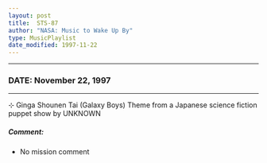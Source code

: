 ```yaml
---
layout: post
title:  STS-87
author: "NASA: Music to Wake Up By"
type: MusicPlaylist
date_modified: 1997-11-22
---
```


----
### DATE: November 22, 1997
----
⊹ Ginga Shounen Tai (Galaxy Boys) Theme from a Japanese science fiction puppet show by UNKNOWN

##### Comment:
* No mission comment
